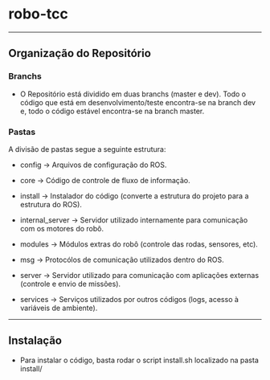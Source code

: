 # robo-tcc
---

## Organização do Repositório

### Branchs

* O Repositório está dividido em duas branchs (master e dev). Todo o código que está em desenvolvimento/teste encontra-se na branch dev e, todo o código estável encontra-se na branch master.

### Pastas

A divisão de pastas segue a seguinte estrutura:

* config -> Arquivos de configuração do ROS.

* core -> Código de controle de fluxo de informação.

* install -> Instalador do código (converte a estrutura do projeto para a estrutura do ROS).

* internal_server -> Servidor utilizado internamente para comunicação com os motores do robô.

* modules -> Módulos extras do robô (controle das rodas, sensores, etc).

* msg -> Protocólos de comunicação utilizados dentro do ROS.

* server -> Servidor utilizado para comunicação com aplicações externas (controle e envio de missões).

* services -> Serviços utilizados por outros códigos (logs, acesso à variáveis de ambiente).

---
## Instalação

* Para instalar o código, basta rodar o script install.sh localizado na pasta install/
